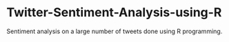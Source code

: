 # Twitter-Sentiment-Analysis-using-R
Sentiment analysis on a large number of tweets done using R programming.

